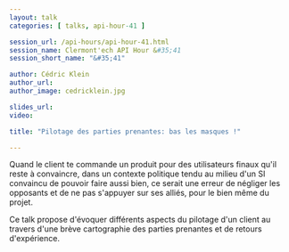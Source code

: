 ```yaml
---
layout: talk
categories: [ talks, api-hour-41 ]

session_url: /api-hours/api-hour-41.html
session_name: Clermont'ech API Hour &#35;41
session_short_name: "&#35;41"

author: Cédric Klein
author_url:
author_image: cedricklein.jpg

slides_url:
video:

title: "Pilotage des parties prenantes: bas les masques !"

---
```


Quand le client te commande un produit pour des utilisateurs finaux qu'il reste
à convaincre, dans un contexte politique tendu au milieu d'un SI convaincu de
pouvoir faire aussi bien, ce serait une erreur de négliger les opposants et de
ne pas s'appuyer sur ses alliés, pour le bien même du projet.

Ce talk propose d'évoquer différents aspects du pilotage d'un client au travers
d'une brève cartographie des parties prenantes et de retours d'expérience.
